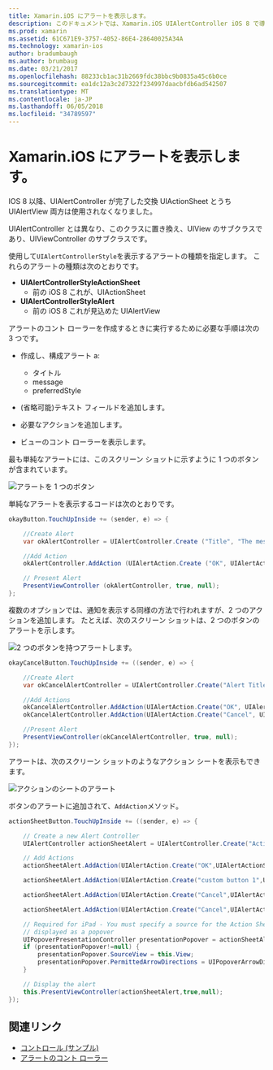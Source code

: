 ```yaml
---
title: Xamarin.iOS にアラートを表示します。
description: このドキュメントでは、Xamarin.iOS UIAlertController iOS 8 で導入された Api を使用して、アラートを表示する方法について説明します。
ms.prod: xamarin
ms.assetid: 61C671E9-3757-4052-86E4-28640025A34A
ms.technology: xamarin-ios
author: bradumbaugh
ms.author: brumbaug
ms.date: 03/21/2017
ms.openlocfilehash: 88233cb1ac31b2669fdc38bbc9b0835a45c6b0ce
ms.sourcegitcommit: ea1dc12a3c2d7322f234997daacbfdb6ad542507
ms.translationtype: MT
ms.contentlocale: ja-JP
ms.lasthandoff: 06/05/2018
ms.locfileid: "34789597"
---
```

# <a name="displaying-alerts-in-xamarinios"></a>Xamarin.iOS にアラートを表示します。

IOS 8 以降、UIAlertController が完了した交換 UIActionSheet とうち UIAlertView 両方は使用されなくなりました。

UIAlertController とは異なり、このクラスに置き換え、UIView のサブクラスであり、UIViewController のサブクラスです。

使用して`UIAlertControllerStyle`を表示するアラートの種類を指定します。 これらのアラートの種類は次のとおりです。

- **UIAlertControllerStyleActionSheet**
    * 前の iOS 8 これが、UIActionSheet
- **UIAlertControllerStyleAlert**
    * 前の iOS 8 これが見込めた UIAlertView 

アラートのコント ローラーを作成するときに実行するために必要な手順は次の 3 つです。

- 作成し、構成アラート a:
    * タイトル
    * message
    * preferredStyle
    
- (省略可能)テキスト フィールドを追加します。
- 必要なアクションを追加します。
- ビューのコント ローラーを表示します。

最も単純なアラートには、このスクリーン ショットに示すように 1 つのボタンが含まれています。

 ![アラートを 1 つのボタン](alerts-images/alert1.png)

単純なアラートを表示するコードは次のとおりです。

```csharp
okayButton.TouchUpInside += (sender, e) => {

    //Create Alert
    var okAlertController = UIAlertController.Create ("Title", "The message", UIAlertControllerStyle.Alert);

    //Add Action
    okAlertController.AddAction (UIAlertAction.Create ("OK", UIAlertActionStyle.Default, null));

    // Present Alert
    PresentViewController (okAlertController, true, null);
};
```

複数のオプションでは、通知を表示する同様の方法で行われますが、2 つのアクションを追加します。 たとえば、次のスクリーン ショットは、2 つのボタンのアラートを示します。

 ![ 2 つのボタンを持つアラートします。](alerts-images/alert2.png)

```csharp
okayCancelButton.TouchUpInside += ((sender, e) => {

    //Create Alert
    var okCancelAlertController = UIAlertController.Create("Alert Title", "Choose from two buttons", UIAlertControllerStyle.Alert);

    //Add Actions
    okCancelAlertController.AddAction(UIAlertAction.Create("OK", UIAlertActionStyle.Default, alert => Console.WriteLine ("Okay was clicked")));
    okCancelAlertController.AddAction(UIAlertAction.Create("Cancel", UIAlertActionStyle.Cancel, alert => Console.WriteLine ("Cancel was clicked")));

    //Present Alert
    PresentViewController(okCancelAlertController, true, null);
});
```

アラートは、次のスクリーン ショットのようなアクション シートを表示もできます。

 ![アクションのシートのアラート](alerts-images/alert3.png)

ボタンのアラートに追加されて、`AddAction`メソッド。

```csharp
actionSheetButton.TouchUpInside += ((sender, e) => {

    // Create a new Alert Controller
    UIAlertController actionSheetAlert = UIAlertController.Create("Action Sheet", "Select an item from below", UIAlertControllerStyle.ActionSheet);

    // Add Actions
    actionSheetAlert.AddAction(UIAlertAction.Create("OK",UIAlertActionStyle.Default, (action) => Console.WriteLine ("Item One pressed.")));

    actionSheetAlert.AddAction(UIAlertAction.Create("custom button 1",UIAlertActionStyle.Default, (action) => Console.WriteLine ("Item Two pressed.")));

    actionSheetAlert.AddAction(UIAlertAction.Create("Cancel",UIAlertActionStyle.Default, (action) => Console.WriteLine ("Item Three pressed.")));

    actionSheetAlert.AddAction(UIAlertAction.Create("Cancel",UIAlertActionStyle.Cancel, (action) => Console.WriteLine ("Cancel button pressed.")));

    // Required for iPad - You must specify a source for the Action Sheet since it is
    // displayed as a popover
    UIPopoverPresentationController presentationPopover = actionSheetAlert.PopoverPresentationController;
    if (presentationPopover!=null) {
        presentationPopover.SourceView = this.View;
        presentationPopover.PermittedArrowDirections = UIPopoverArrowDirection.Up;
    }

    // Display the alert
    this.PresentViewController(actionSheetAlert,true,null);
});
```

## <a name="related-links"></a>関連リンク

- [コントロール (サンプル)](https://developer.xamarin.com/samples/Controls/)
- [アラートのコント ローラー](https://developer.xamarin.com/recipes/ios/standard_controls/alertcontroller/)
